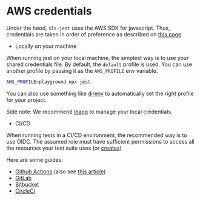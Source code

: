 # AWS credentials

Under the hood, `sls-jest` uses the AWS SDK for javascript. Thus, credentials are taken in order of preference as described on [this page](https://docs.aws.amazon.com/sdk-for-javascript/v2/developer-guide/setting-credentials-node.html).

- Locally on your machine

When running jest on your local machine, the simplest way is to use your shared credentials file. By default, the `default` profile is used. You can use another profile by passing it as the `AWS_PROFILE` env variable.

```bash
AWS_PROFILE=playground npx jest
```

You can also use something like [direnv](https://github.com/direnv/direnv) to automatically set the right profile for your project.

Side note: We recommend [leapp](https://www.leapp.cloud/) to manage your local credentials.

- CI/CD

When running tests in a CI/CD environment, the recommended way is to use OIDC. The assumed role must have sufficient permissions to access all the resources your test suite uses (or [creates](#spies))

Here are some guides:

- [Github Actions](https://docs.github.com/en/actions/deployment/security-hardening-your-deployments/configuring-openid-connect-in-amazon-web-services) (also see [this article](https://benoitboure.com/securely-access-your-aws-resources-from-github-actions))
- [GitLab](https://docs.gitlab.com/ee/ci/cloud_services/aws/)
- [Bitbucket](https://support.atlassian.com/bitbucket-cloud/docs/deploy-on-aws-using-bitbucket-pipelines-openid-connect/)
- [CircleCi](https://circleci.com/docs/openid-connect-tokens/#aws)
